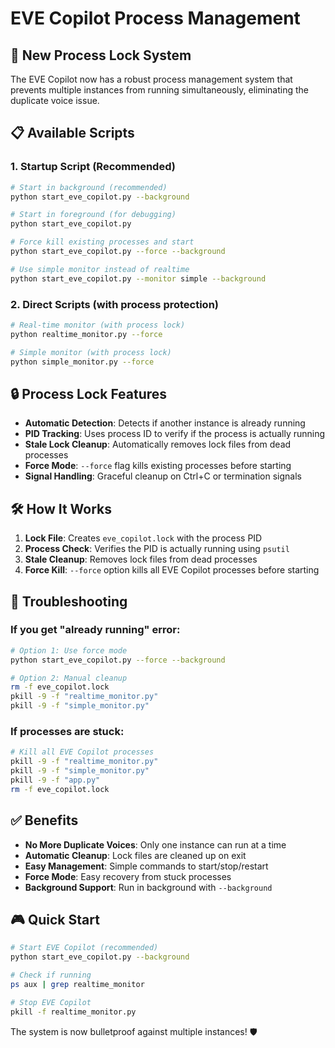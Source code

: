 # EVE Copilot Process Management

## 🚀 **New Process Lock System**

The EVE Copilot now has a robust process management system that prevents multiple instances from running simultaneously, eliminating the duplicate voice issue.

## 📋 **Available Scripts**

### 1. **Startup Script (Recommended)**
```bash
# Start in background (recommended)
python start_eve_copilot.py --background

# Start in foreground (for debugging)
python start_eve_copilot.py

# Force kill existing processes and start
python start_eve_copilot.py --force --background

# Use simple monitor instead of realtime
python start_eve_copilot.py --monitor simple --background
```

### 2. **Direct Scripts (with process protection)**
```bash
# Real-time monitor (with process lock)
python realtime_monitor.py --force

# Simple monitor (with process lock)
python simple_monitor.py --force
```

## 🔒 **Process Lock Features**

- **Automatic Detection**: Detects if another instance is already running
- **PID Tracking**: Uses process ID to verify if the process is actually running
- **Stale Lock Cleanup**: Automatically removes lock files from dead processes
- **Force Mode**: `--force` flag kills existing processes before starting
- **Signal Handling**: Graceful cleanup on Ctrl+C or termination signals

## 🛠️ **How It Works**

1. **Lock File**: Creates `eve_copilot.lock` with the process PID
2. **Process Check**: Verifies the PID is actually running using `psutil`
3. **Stale Cleanup**: Removes lock files from dead processes
4. **Force Kill**: `--force` option kills all EVE Copilot processes before starting

## 🚨 **Troubleshooting**

### If you get "already running" error:
```bash
# Option 1: Use force mode
python start_eve_copilot.py --force --background

# Option 2: Manual cleanup
rm -f eve_copilot.lock
pkill -9 -f "realtime_monitor.py"
pkill -9 -f "simple_monitor.py"
```

### If processes are stuck:
```bash
# Kill all EVE Copilot processes
pkill -9 -f "realtime_monitor.py"
pkill -9 -f "simple_monitor.py"
pkill -9 -f "app.py"
rm -f eve_copilot.lock
```

## ✅ **Benefits**

- **No More Duplicate Voices**: Only one instance can run at a time
- **Automatic Cleanup**: Lock files are cleaned up on exit
- **Easy Management**: Simple commands to start/stop/restart
- **Force Mode**: Easy recovery from stuck processes
- **Background Support**: Run in background with `--background`

## 🎮 **Quick Start**

```bash
# Start EVE Copilot (recommended)
python start_eve_copilot.py --background

# Check if running
ps aux | grep realtime_monitor

# Stop EVE Copilot
pkill -f realtime_monitor.py
```

The system is now bulletproof against multiple instances! 🛡️

